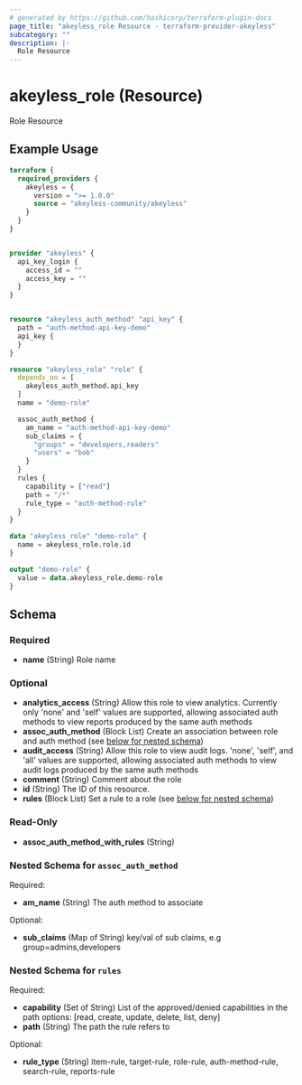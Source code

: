 ```yaml
---
# generated by https://github.com/hashicorp/terraform-plugin-docs
page_title: "akeyless_role Resource - terraform-provider-akeyless"
subcategory: ""
description: |-
  Role Resource
---
```


# akeyless_role (Resource)

Role Resource

## Example Usage

```terraform
terraform {
  required_providers {
    akeyless = {
      version = ">= 1.0.0"
      source = "akeyless-community/akeyless"
    }
  }
}


provider "akeyless" {
  api_key_login {
    access_id = ""
    access_key = ""
  }
}


resource "akeyless_auth_method" "api_key" {
  path = "auth-method-api-key-demo"
  api_key {
  }
}

resource "akeyless_role" "role" {
  depends_on = [
    akeyless_auth_method.api_key
  ]
  name = "demo-role"

  assoc_auth_method {
    am_name = "auth-method-api-key-demo"
    sub_claims = {
      "groups" = "developers,readers"
      "users" = "bob"
    }
  }
  rules {
    capability = ["read"]
    path = "/*"
    rule_type = "auth-method-rule"
  }
}

data "akeyless_role" "demo-role" {
  name = akeyless_role.role.id
}

output "demo-role" {
  value = data.akeyless_role.demo-role
}
```

<!-- schema generated by tfplugindocs -->
## Schema

### Required

- **name** (String) Role name

### Optional

- **analytics_access** (String) Allow this role to view analytics. Currently only 'none' and 'self' values are supported, allowing associated auth methods to view reports produced by the same auth methods
- **assoc_auth_method** (Block List) Create an association between role and auth method (see [below for nested schema](#nestedblock--assoc_auth_method))
- **audit_access** (String) Allow this role to view audit logs. 'none', 'self', and 'all' values are supported, allowing associated auth methods to view audit logs produced by the same auth methods
- **comment** (String) Comment about the role
- **id** (String) The ID of this resource.
- **rules** (Block List) Set a rule to a role (see [below for nested schema](#nestedblock--rules))

### Read-Only

- **assoc_auth_method_with_rules** (String)

<a id="nestedblock--assoc_auth_method"></a>
### Nested Schema for `assoc_auth_method`

Required:

- **am_name** (String) The auth method to associate

Optional:

- **sub_claims** (Map of String) key/val of sub claims, e.g group=admins,developers


<a id="nestedblock--rules"></a>
### Nested Schema for `rules`

Required:

- **capability** (Set of String) List of the approved/denied capabilities in the path options: [read, create, update, delete, list, deny]
- **path** (String) The path the rule refers to

Optional:

- **rule_type** (String) item-rule, target-rule, role-rule, auth-method-rule, search-rule, reports-rule


